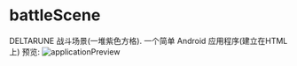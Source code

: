 # battleScene
DELTARUNE 战斗场景(一堆紫色方格). 一个简单 Android 应用程序(建立在HTML上)
预览:
![applicationPreview](https://github.com/Mcpezht/battleScene/assets/76980034/75515e70-0307-43b0-a2d3-ca733c74f4c5)
